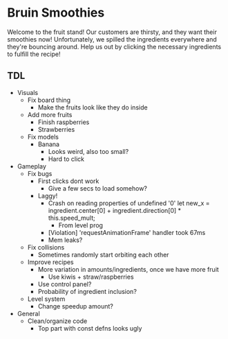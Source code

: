 # Bruin Smoothies

Welcome to the fruit stand! Our customers are thirsty, and they want their smoothies now! Unfortunately, we spilled the ingredients everywhere and they're bouncing around. Help us out by clicking the necessary ingredients to fulfill the recipe!

## TDL
- Visuals
  - Fix board thing
    - Make the fruits look like they do inside
  - Add more fruits
    - Finish raspberries
    - Strawberries
  - Fix models
    - Banana
      - Looks weird, also too small?
      - Hard to click
- Gameplay
  - Fix bugs
    - First clicks dont work
      - Give a few secs to load somehow?
    - Laggy!
      - Crash on reading properties of undefined '0' let new_x = ingredient.center[0] + ingredient.direction[0] * this.speed_mult;
        - From level prog
      - [Violation] 'requestAnimationFrame' handler took 67ms
      - Mem leaks?
  - Fix collisions
    - Sometimes randomly start orbiting each other
  - Improve recipes
    - More variation in amounts/ingredients, once we have more fruit
      - Use kiwis + straw/raspberries
    - Use control panel?
    - Probability of ingredient inclusion?
  - Level system
    - Change speedup amount?
- General
  - Clean/organize code
    - Top part with const defns looks ugly
